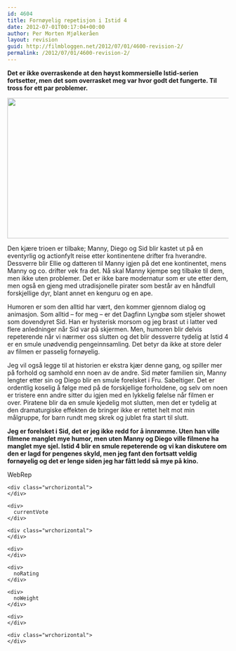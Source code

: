 ```yaml
---
id: 4604
title: Fornøyelig repetisjon i Istid 4
date: 2012-07-01T00:17:04+00:00
author: Per Morten Mjølkeråen
layout: revision
guid: http://filmbloggen.net/2012/07/01/4600-revision-2/
permalink: /2012/07/01/4600-revision-2/
---
```

**Det er ikke overraskende at den høyst kommersielle Istid-serien fortsetter, men det som overrasket meg var hvor godt det fungerte. Til tross for ett par problemer.** 

<a href="http://filmbloggen.net/?attachment_id=4601" rel="attachment wp-att-4601"><img class="alignnone size-full wp-image-4601" src="http://filmbloggen.net/wp-content/uploads//2012/07/20.jpg" alt="" width="640" height="320" /></a>

Den kjære trioen er tilbake; Manny, Diego og Sid blir kastet ut på en eventyrlig og actionfylt reise etter kontinentene drifter fra hverandre. Dessverre blir Ellie og datteren til Manny igjen på det ene kontinentet, mens Manny og co. drifter vek fra det. Nå skal Manny kjempe seg tilbake til dem, men ikke uten problemer. Det er ikke bare modernatur som er ute etter dem, men også en gjeng med utradisjonelle pirater som består av en håndfull forskjellige dyr, blant annet en kenguru og en ape.

Humoren er som den alltid har vært, den kommer gjennom dialog og animasjon. Som alltid – for meg – er det Dagfinn Lyngbø som stjeler showet som dovendyret Sid. Han er hysterisk morsom og jeg brast ut i latter ved flere anledninger når Sid var på skjermen. Men, humoren blir delvis repeterende når vi nærmer oss slutten og det blir dessverre tydelig at Istid 4 er en smule unødvendig pengeinnsamling. Det betyr da ikke at store deler av filmen er passelig fornøyelig.

Jeg vil også legge til at historien er ekstra kjær denne gang, og spiller mer på forhold og samhold enn noen av de andre. Sid møter familien sin, Manny lengter etter sin og Diego blir en smule forelsket i Fru. Sabeltiger. Det er ordentlig koselig å følge med på de forskjellige forholdene, og selv om noen er tristere enn andre sitter du igjen med en lykkelig følelse når filmen er over. Piratene blir da en smule kjedelig mot slutten, men det er tydelig at den dramaturgiske effekten de bringer ikke er rettet helt mot min målgruppe, for barn rundt meg skrek og jublet fra start til slutt.

**Jeg er forelsket i Sid, det er jeg ikke redd for å innrømme. Uten han ville filmene manglet mye humor, men uten Manny og Diego ville filmene ha manglet mye sjel. Istid 4 blir en smule repeterende og vi kan diskutere om den er lagd for pengenes skyld, men jeg fant den fortsatt veldig fornøyelig og det er lenge siden jeg har fått ledd så mye på kino.**

<div>
  <div>
    <div>
      <div>
        WebRep
      </div>
    </div>
    
    <div class="wrchorizontal">
    </div>
    
    <div>
      currentVote
    </div>
    
    <div class="wrchorizontal">
    </div>
    
    <div>
    </div>
    
    <div>
      noRating
    </div>
    
    <div>
      noWeight
    </div>
    
    <div>
    </div>
    
    <div class="wrchorizontal">
    </div>
  </div>
</div>